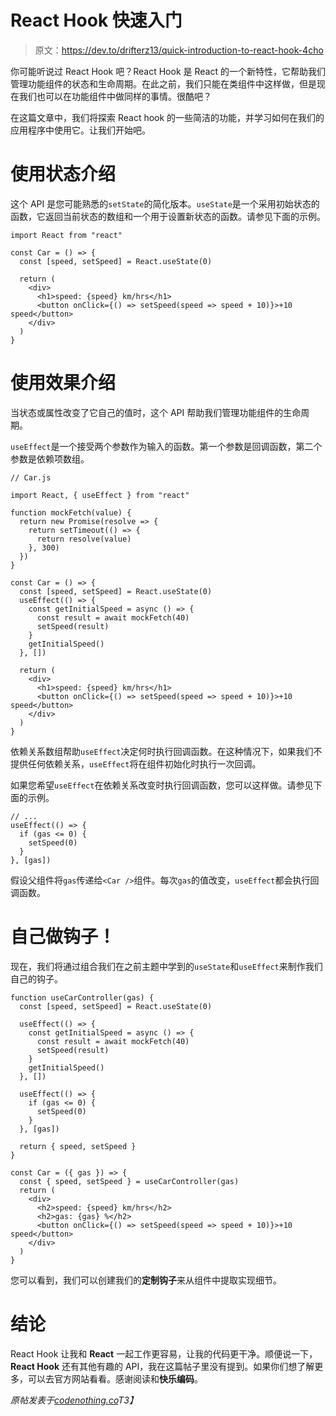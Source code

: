 # React Hook 快速入门

> 原文：<https://dev.to/drifterz13/quick-introduction-to-react-hook-4cho>

你可能听说过 React Hook 吧？React Hook 是 React 的一个新特性，它帮助我们管理功能组件的状态和生命周期。在此之前，我们只能在类组件中这样做，但是现在我们也可以在功能组件中做同样的事情。很酷吧？

在这篇文章中，我们将探索 React hook 的一些简洁的功能，并学习如何在我们的应用程序中使用它。让我们开始吧。

# 使用状态介绍

这个 API 是您可能熟悉的`setState`的简化版本。`useState`是一个采用初始状态的函数，它返回当前状态的数组和一个用于设置新状态的函数。请参见下面的示例。

```
import React from "react"

const Car = () => {
  const [speed, setSpeed] = React.useState(0)

  return (
    <div>
      <h1>speed: {speed} km/hrs</h1>
      <button onClick={() => setSpeed(speed => speed + 10)}>+10 speed</button>
    </div>
  )
} 
```

# 使用效果介绍

当状态或属性改变了它自己的值时，这个 API 帮助我们管理功能组件的生命周期。

`useEffect`是一个接受两个参数作为输入的函数。第一个参数是回调函数，第二个参数是依赖项数组。

```
// Car.js

import React, { useEffect } from "react"

function mockFetch(value) {
  return new Promise(resolve => {
    return setTimeout(() => {
      return resolve(value)
    }, 300)
  })
}

const Car = () => {
  const [speed, setSpeed] = React.useState(0)
  useEffect(() => {
    const getInitialSpeed = async () => {
      const result = await mockFetch(40)
      setSpeed(result)
    }
    getInitialSpeed()
  }, [])

  return (
    <div>
      <h1>speed: {speed} km/hrs</h1>
      <button onClick={() => setSpeed(speed => speed + 10)}>+10 speed</button>
    </div>
  )
} 
```

依赖关系数组帮助`useEffect`决定何时执行回调函数。在这种情况下，如果我们不提供任何依赖关系，`useEffect`将在组件初始化时执行一次回调。

如果您希望`useEffect`在依赖关系改变时执行回调函数，您可以这样做。请参见下面的示例。

```
// ...
useEffect(() => {
  if (gas <= 0) {
    setSpeed(0)
  }
}, [gas]) 
```

假设父组件将`gas`传递给`<Car />`组件。每次`gas`的值改变，`useEffect`都会执行回调函数。

# 自己做钩子！

现在，我们将通过组合我们在之前主题中学到的`useState`和`useEffect`来制作我们自己的钩子。

```
function useCarController(gas) {
  const [speed, setSpeed] = React.useState(0)

  useEffect(() => {
    const getInitialSpeed = async () => {
      const result = await mockFetch(40)
      setSpeed(result)
    }
    getInitialSpeed()
  }, [])

  useEffect(() => {
    if (gas <= 0) {
      setSpeed(0)
    }
  }, [gas])

  return { speed, setSpeed }
} 
```

```
const Car = ({ gas }) => {
  const { speed, setSpeed } = useCarController(gas)
  return (
    <div>
      <h2>speed: {speed} km/hrs</h2>
      <h2>gas: {gas} %</h2>
      <button onClick={() => setSpeed(speed => speed + 10)}>+10 speed</button>
    </div>
  )
} 
```

您可以看到，我们可以创建我们的**定制钩子**来从组件中提取实现细节。

# 结论

React Hook 让我和 **React** 一起工作更容易，让我的代码更干净。顺便说一下， **React Hook** 还有其他有趣的 API，我在这篇帖子里没有提到。如果你们想了解更多，可以去官方网站看看。感谢阅读和**快乐编码**。

*原帖发表于[codenothing.co](https://www.codenothing.co/blogs/react-hook-in-3-minutes/)T3】*